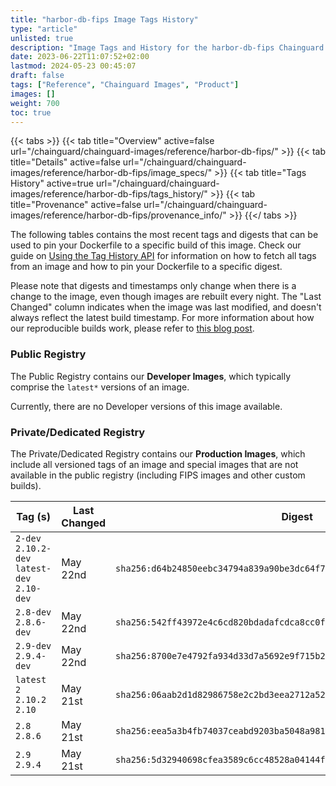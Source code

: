 ```yaml
---
title: "harbor-db-fips Image Tags History"
type: "article"
unlisted: true
description: "Image Tags and History for the harbor-db-fips Chainguard Image"
date: 2023-06-22T11:07:52+02:00
lastmod: 2024-05-23 00:45:07
draft: false
tags: ["Reference", "Chainguard Images", "Product"]
images: []
weight: 700
toc: true
---
```


{{< tabs >}}
{{< tab title="Overview" active=false url="/chainguard/chainguard-images/reference/harbor-db-fips/" >}}
{{< tab title="Details" active=false url="/chainguard/chainguard-images/reference/harbor-db-fips/image_specs/" >}}
{{< tab title="Tags History" active=true url="/chainguard/chainguard-images/reference/harbor-db-fips/tags_history/" >}}
{{< tab title="Provenance" active=false url="/chainguard/chainguard-images/reference/harbor-db-fips/provenance_info/" >}}
{{</ tabs >}}

The following tables contains the most recent tags and digests that can be used to pin your Dockerfile to a specific build of this image. Check our guide on [Using the Tag History API](/chainguard/chainguard-images/using-the-tag-history-api/) for information on how to fetch all tags from an image and how to pin your Dockerfile to a specific digest.

Please note that digests and timestamps only change when there is a change to the image, even though images are rebuilt every night. The "Last Changed" column indicates when the image was last modified, and doesn't always reflect the latest build timestamp. For more information about how our reproducible builds work, please refer to [this blog post](https://www.chainguard.dev/unchained/reproducing-chainguards-reproducible-image-builds).

### Public Registry
The Public Registry contains our **Developer Images**, which typically comprise the `latest*` versions of an image.

Currently, there are no Developer versions of this image available.

### Private/Dedicated Registry
The Private/Dedicated Registry contains our **Production Images**, which include all versioned tags of an image and special images that are not available in the public registry (including FIPS images and other custom builds).

| Tag (s)                                       | Last Changed | Digest                                                                    |
|-----------------------------------------------|--------------|---------------------------------------------------------------------------|
|  `2-dev` `2.10.2-dev` `latest-dev` `2.10-dev` | May 22nd     | `sha256:d64b24850eebc34794a839a90be3dc64f7e343b0b9d6bc38c09e86e0068fe1d6` |
|  `2.8-dev` `2.8.6-dev`                        | May 22nd     | `sha256:542ff43972e4c6cd820bdadafcdca8cc0f27281d4ee5697569bcc6fd93af037e` |
|  `2.9-dev` `2.9.4-dev`                        | May 22nd     | `sha256:8700e7e4792fa934d33d7a5692e9f715b2d6e3f9c111492a2539034a41710cf1` |
|  `latest` `2` `2.10.2` `2.10`                 | May 21st     | `sha256:06aab2d1d82986758e2c2bd3eea2712a521f528076362d43b969fe5ea7cfffe7` |
|  `2.8` `2.8.6`                                | May 21st     | `sha256:eea5a3b4fb74037ceabd9203ba5048a9817919e2f5ccd28bede9f6fafd889622` |
|  `2.9` `2.9.4`                                | May 21st     | `sha256:5d32940698cfea3589c6cc48528a04144fd1be5fe88aa441e6f15d1d9c8174f2` |

